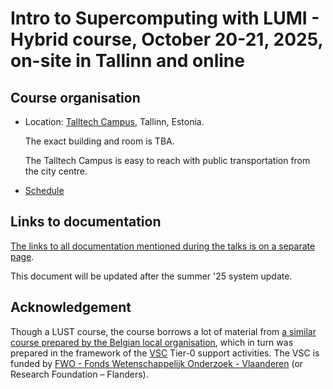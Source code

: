 # Intro to Supercomputing with LUMI - Hybrid course, October 20-21, 2025, on-site in Tallinn and online


## Course organisation

-   Location: [Talltech Campus](https://maps.app.goo.gl/kjHg2t7NMV2UQr3WA), Tallinn, Estonia.

    The exact building and room is TBA.

    The Talltech Campus is easy to reach with public transportation from the city centre.

-   [Schedule](schedule.md)

<!--
-   [HedgeDoc for questions](https://siili.rahtiapp.fi/LUMI-intro-course?both#General-Information)

-   Project for the course: `project_465001965`.

    This project provides resources for the exercises. **The project should not be used for your own work!**

-   There are two Slurm reservations for the course for the exercises on the second day:

    -   CPU nodes: `LUMI_Intro_1` (on the `small` Slurm partition)
    -   GPU nodes: `LUMI_Intro_2` (on the `standard-g` Slurm partition)
-->


<!--
## Course materials

Course materials include the Q&A of each session, slides when available and notes when available.
These materials will become available as the course progresses.

**Note:** Some links in the table below are dead and will remain so until after the end of the course.
-->

<!-- Note: spantable fails if there are spaces after the trailing |! -->
<!--
::spantable::

| Presentation | slides | notes | recording |
|:-------------|:-------|:------|:----------|
| **Day 1** @span |  |  |  |
| [Welcome and Introduction](MI101-IntroductionCourse.md) | [S](https://462000265.lumidata.eu/2day-20251020/files/LUMI-2day-20251020-I101-IntroductionCourse.pdf) | / | [V](MI101-IntroductionCourse.md) |
| Introduction to the course notes | / | [N](000-Introduction.md) |  / |
| ***Theme: Exploring LUMI from the login nodes*** @span |  |  |  |
| [LUMI Architecture](M101-Architecture.md) | [S](https://462000265.lumidata.eu/2day-20251020/files/LUMI-2day-20251020-101-Architecture.pdf) | [(N)](101-Architecture.md) | [V](M101-Architecture.md) |
| [HPE Cray Programming Environment](M102-CPE.md) | [S](https://462000265.lumidata.eu/2day-20251020/files/LUMI-2day-20251020-102-CPE.pdf) | [N](102-CPE.md) | [V](M102-CPE.md) |
| [Getting Access to LUMI](M103-Access.md) | [S](https://462000265.lumidata.eu/2day-20251020/files/LUMI-2day-20251020-103-Access.pdf) | [N](103-Access.md) | [V](M103-Access.md) |
| [Exercises 1](ME103-Exercises-1.md) | / | /  | / |
| [Modules on LUMI](M104-Modules.md) | [S](https://462000265.lumidata.eu/2day-20251020/files/LUMI-2day-20251020-104-Modules.pdf) | [N](104-Modules.md) | [V](M104-Modules.md) |
| [Exercises 2](ME104-Exercises-2.md) | / | / | / |
| [LUMI Software Stacks](M105-SoftwareStacks.md) | [S](https://462000265.lumidata.eu/2day-20251020/files/LUMI-2day-20251020-105-SoftwareStacks.pdf) | [N](105-SoftwareStacks.md) | [V](M105-SoftwareStacks.md) |
| [Exercises 3](ME105-Exercises-3.md) | / | / | / |
| [LUMI Support and Documentation](M106-Support.md) | [S](https://462000265.lumidata.eu/2day-20251020/files/LUMI-2day-20251020-106-Support.pdf) | [N](106-Support.md) | [V](M106-Support.md) |
| [Wrap-Up Day 1](MI102-WrapUpDay1.md) | [S](https://462000265.lumidata.eu/2day-20251020/files/LUMI-2day-20251020-I102-WrapUpDay1.pdf) | / | [V](MI102-WrapUpDay1.md) |
| **Day 2** @span |  |  |  |
| [Introduction Day 2](MI201-IntroductionDay2.md) | [S](https://462000265.lumidata.eu/2day-20251020/files/LUMI-2day-20251020-I201-IntroductionDay2.pdf) | / | [V](MI201-IntroductionDay2.md) |
| ***Theme: Running jobs efficiently*** @span |  |  |  |
| [Slurm on LUMI](M201-Slurm.md) | [S](https://462000265.lumidata.eu/2day-20251020/files/LUMI-2day-20251020-201-Slurm.pdf) | [(N)](201-Slurm.md) || [V](M201-Slurm.md) |
| [Process and Thread Distribution and Binding](M202-Binding.md) | [S](https://462000265.lumidata.eu/2day-20251020/files/LUMI-2day-20251020-202-Binding.pdf) | [(N)](202-Binding.md) | [V](M202-Binding.md) |
| [Exercises 4](ME202-Exercises-4.md) | / | / | / |
| **Theme: Data on LUMI** @span |  |  |  |
| [Using Lustre](M203-Lustre.md) | [S](https://462000265.lumidata.eu/2day-20251020/files/LUMI-2day-20251020-203-Lustre.pdf) | [(N)](203-Lustre.md) | [V](M203-Lustre.md) |
| [Object Storage](M204-ObjectStorage.md) | [S](https://462000265.lumidata.eu/2day-20251020/files/LUMI-2day-20251020-204-ObjectStorage.pdf) | [N](204-ObjectStorage.md) | [V](M204-ObjectStorage.md) |
| [Exercises 5](ME204-Exercises-5.md) | / | / | / |
| **Theme: Containers on LUMI** @span |  |  |  |
| [Containers on LUMI-C and LUMI-G](M205-Containers.md) | [S](https://462000265.lumidata.eu/2day-20251020/files/LUMI-2day-20251020-205-Containers.pdf) | [N](205-Containers.md) | [V](M205-Containers.md) |
| [Demo 1 (optional)](Demo1.md) | / | [N](Demo1.md) | [V](Demo1.md#video-of-the-demo) |
| [Demo 2 (optional)](Demo2.md) | / | [N](Demo2.md) | [V](Demo2.md#video-of-the-demo) |
| [Wrap-Up Day 2](MI202-WrapUpDay2.md) | [S](https://462000265.lumidata.eu/2day-20251020/files/LUMI-2day-20251020-I202-WhatElse.pdf) | / | [V](MI202-WrapUpDay2.md) |
| **Appendices** @span |  |  |  |
| A1 Additional documentation | / | [N](A01-Documentation.md) | / |

::end-spantable::
-->

<!-- | [Miscellaneous questions](A02-Misc_Questions.md) | / | [questions](A02-Misc_Questions.md) | / | -->


<!--
## Setting up for the exercises

During the course, you can use the training project `project_465001965` for the exercises.
After the course, it is still possible to make almost all exercises in your own project.
They need only very little resources, but you will need both CPU and GPU resources. 
**This project should only be used for exercises and not for your own work!**

The ["Object Storage" exercises](E204-ObjectStorage.md)
in [Exercise session 5](ME204-Exercises-5.md) do require data in the training project, so
these exercises should really be made while the training project is still active. 
There is an [alternative set of exercises](E204-ObjectStorage.md#exercises-that-can-be-made-in-your-own-project) 
missing only one element from the during-the-course 
version that can be made in your own project.
For the
exercises from [Exercise session 4](ME202-Exercises-4.md) you can no longer use the reservation
if they are not made during the second course day (the reservation expires at 5pm CET/ 6pm EET that
day).

-   Create a directory in the scratch of your project, or if you want to
    keep the exercises around for a while, in a subdirectory of your project directory 
    or in your home directory (though we don't recommend the latter).
    Then go into that directory.

    E.g., in the scratch directory of your project:

    ```
    mkdir -p /scratch/project_465001965/course-20250602-$USER/Exercises
    cd /scratch/project_465001965/course-20250602-$USER/Exercises
    ```

    where you have to replace `project_465001965` using the number of your own project.

    If you have no other project on LUMI, you can also use the scratch of the
    course project `project_465001965`. Do use a personal subdirectory as in the
    following commands:

    ```
    mkdir -p /scratch/project_465001965/$USER/Exercises
    cd /scratch/project_465001965/$USER/Exercises
    ```


-   Now download the exercises and un-tar:

    ```
    wget https://462000265.lumidata.eu/2day-20251020/files/exercises-20250602.tar.bz2
    tar -xf exercises-20250602.tar.bz2
    ```

    [Link to the tar-file with the exercises](https://462000265.lumidata.eu/2day-20251020/files/exercises-20250602.tar) and the
    [bzip2-compressed version](https://462000265.lumidata.eu/2day-20251020/files/exercises-20250602.tar.bz2).

-   You're all set to go!
-->

<!--
## Making the exercises after the course

The ["Object Storage" exercises](E204-ObjectStorage.md)
in [Exercise session 5](ME204-Exercises-5.md) do require data in the training project but there is an 
[alternative set of exercises](E204-ObjectStorage.md#exercises-that-can-be-made-in-your-own-project) 
missing only one element from the during-the-course 
version that can be made in your own project.
For the
exercises from [Exercise session 4](ME202-Exercises-4.md) you can no longer use the reservation.

-   Create a directory in the scratch of your project, or if you want to
    keep the exercises around for a while, in a subdirectory of your project directory 
    or in your home directory (though we don't recommend the latter).
    Then go into that directory.

    E.g., in the scratch directory of your project:

    ```
    mkdir -p /scratch/project_46YXXXXXX/course-20250602-$USER/Exercises
    cd /scratch/project_46YXXXXXX/course-20250602-$USER/Exercises
    ```

    where you have to replace `project_46YXXXXXX` using the number of your own project.

-   Now install the exercise files:

    ```
    tar -xf /appl/local/training/2day-20251020/files/exercises-20250602.tar.bz2
    ```

-   You're all set to go!

!!! Warning
    The software and exercises were tested thoroughly at the time of the course. LUMI however is in
    continuous evolution and changes to the system may break exercises and software
-->

## Links to documentation

[The links to all documentation mentioned during the talks is on a separate page](A01-Documentation.md).

This document will be updated after the summer '25 system update.


## Acknowledgement

Though a LUST course, the course borrows a lot of material from
[a similar course prepared by the Belgian local organisation](https://klust.github.io/LUMI-BE-training-materials/intro-evolving/),
which in turn was prepared in the framework of the 
[VSC](https://www.vscentrum.be/) Tier-0 support activities.
The VSC is funded by 
[FWO - Fonds Wetenschappelijk Onderzoek - Vlaanderen](https://www.fwo.be/en/)
(or Research Foundation – Flanders). 
